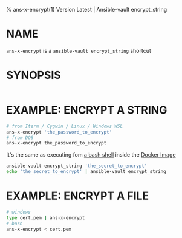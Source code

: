 % ans-x-encrypt(1) Version Latest | Ansible-vault encrypt_string
# NAME

`ans-x-encrypt` is a `ansible-vault encrypt_string` shortcut


# SYNOPSIS

```bash${SYNOPSIS}
```

# EXAMPLE: ENCRYPT A STRING


```bash
# from Iterm / Cygwin / Linux / Windows WSL 
ans-x-encrypt 'the_password_to_encrypt'
# from DOS
ans-x-encrypt the_password_to_encrypt
```


It's the same as executing fom [a bash shell](ans-x-shell) inside the [Docker Image](../ans-x-docker.md)
```bash
ansible-vault encrypt_string 'the_secret_to_encrypt'
echo 'the_secret_to_encrypt' | ansible-vault encrypt_string 
```


# EXAMPLE: ENCRYPT A FILE

```bash
# windows
type cert.pem | ans-x-encrypt
# bash
ans-x-encrypt < cert.pem
```
